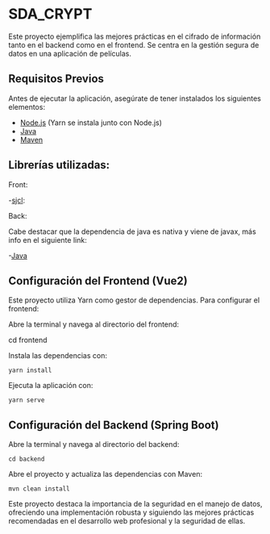 
# SDA_CRYPT

Este proyecto ejemplifica las mejores prácticas en el cifrado de información tanto en el backend como en el frontend. Se centra en la gestión segura de datos en una aplicación de películas.

## Requisitos Previos

Antes de ejecutar la aplicación, asegúrate de tener instalados los siguientes elementos:

- [Node.js](https://nodejs.org/) (Yarn se instala junto con Node.js)
- [Java](https://www.oracle.com/java/technologies/javase-downloads.html)
- [Maven](https://maven.apache.org/download.cgi)

## Librerías utilizadas:
Front:

-[sjcl](https://www.npmjs.com/package/sjcl):

Back:

Cabe destacar que la dependencia de java es nativa y viene de javax, más info en el siguiente link:

-[Java](https://docs.oracle.com/javase/8/docs/api/java/security/package-summary.html)


## Configuración del Frontend (Vue2)

Este proyecto utiliza Yarn como gestor de dependencias. Para configurar el frontend:

Abre la terminal y navega al directorio del frontend:

   cd frontend

Instala las dependencias con:

    yarn install

Ejecuta la aplicación con:

    yarn serve


## Configuración del Backend (Spring Boot)

Abre la terminal y navega al directorio del backend:

    cd backend

Abre el proyecto y actualiza las dependencias con Maven:

    mvn clean install


Este proyecto destaca la importancia de la seguridad en el manejo de datos, ofreciendo una implementación robusta y siguiendo las mejores prácticas recomendadas en el desarrollo web profesional y la seguridad de ellas.

